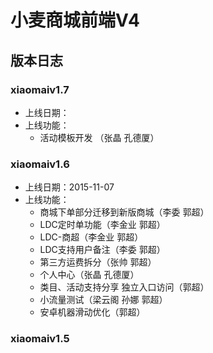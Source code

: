 小麦商城前端V4
==============

版本日志
--------

### xiaomaiv1.7

-	上线日期：
-	上线功能：
	-	活动模板开发 （张晶 孔德厦）

### xiaomaiv1.6

-	上线日期：2015-11-07
-	上线功能：
	-	商城下单部分迁移到新版商城（李委 郭超）
	-	LDC定时单功能（李金业 郭超）
	-	LDC-商超（李金业 郭超）
	-	LDC支持用户备注（李委 郭超）
	-	第三方运费拆分（张帅 郭超）
	-	个人中心（张晶 孔德厦）
	-	类目、活动支持分享 独立入口访问（郭超）
	-	小流量测试（梁云阁 孙娜 郭超）
	-	安卓机器滑动优化（郭超）

### xiaomaiv1.5

